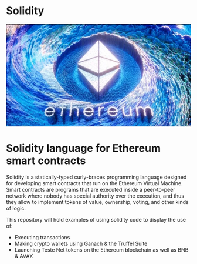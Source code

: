 # Solidity

![Ethereum in pool](Ethereum_Pool.png)





# Solidity language for Ethereum smart contracts


Solidity is a statically-typed curly-braces programming language designed for developing smart contracts
that run on the Ethereum Virtual Machine. Smart contracts are programs that are executed inside a peer-to-peer
network where nobody has special authority over the execution, and thus they allow to implement tokens of value,
ownership, voting, and other kinds of logic.

This repository will hold examples of using solidity code to display the use of:
* Executing transactions
* Making crypto wallets using Ganach & the Truffel Suite 
* Launching Teste Net tokens on the Ethereum blockchain as well as BNB & AVAX
